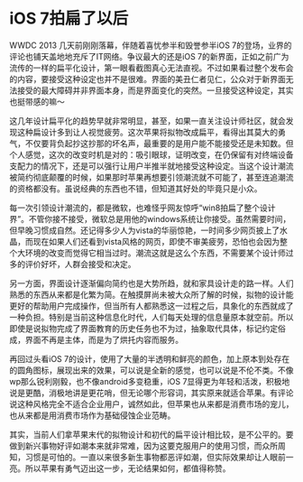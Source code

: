 # iOS 7拍扁了以后

WWDC 2013 几天前刚刚落幕，伴随着喜忧参半和毁誉参半iOS 7的登场，业界的评论也铺天盖地地充斥了IT网络。争议最大的还是iOS 7的新界面，正如之前广为流传的一样的扁平化设计，第一眼看截图真心无法直视。不过如果看过整个发布会的内容，要接受这种设定也并不是很难。界面的美丑仁者见仁，公众对于新界面无法接受的最大障碍并非界面本身，而是界面变化的突然。一旦接受这种设定，其实也挺带感的嘛～

这几年设计扁平化的趋势早就非常明显，甚至，如果一直关注设计师社区，就会发现这种扁设计多到让人视觉疲劳。这次苹果将拟物改成扁平，看得出其莫大的勇气，不仅要背负起抄这抄那的坏名声，最重要的是用户能不能接受还是未知数。但个人感觉，这次的改变时机是对的：吸引眼球，证明改变，在仍保留有对终端设备支配力的情况下，还是可以强行让用户半推半就地接受这种设定。当这个设计潮流被简约彻底颠覆的时候，如果那时苹果再想要引领潮流就不可能了，甚至连追潮流的资格都没有。虽说经典的东西也不错，但知道其好处的毕竟只是小众。

每一次引领设计潮流的，都是微软，也难怪乎网友惊呼“win8拍扁了整个设计界”。不管你接不接受，微软总是用他的windows系统让你接受。虽然需要时间，但早晚习惯成自然。还记得多少人为vista的华丽惊艳，一时间多少网页披上了水晶，而现在如果人们还看到vista风格的网页，即使不审美疲劳，恐怕也会因为整个大环境的改变而觉得它相当过时。潮流这就是这么个东西，不需要某个设计师过多的评价好坏，人群会接受和决定。

另一方面，界面设计逐渐偏向简约也是大势所趋，就和家具设计走的路一样。人们熟悉的东西从来都是化繁为简。在触摸屏尚未被大众所了解的时候，拟物的设计能更好的帮助用户完成操作，但当所有人都熟悉这一过程之后，具象化的东西就成了一种负担。特别是当前这种信息化时代，人们每天处理的信息量原本就空前。所以即使是说拟物完成了界面教育的历史任务也不为过，抽象取代具体，标记约定俗成，界面不再是主体，而是为了烘托内容而服务。

再回过头看iOS 7的设计，使用了大量的半透明和鲜亮的颜色，加上原本到处存在的圆角图标，展现出来的效果，可以说是全新的感觉，也可以说是不伦不类。不像wp那么锐利刚毅，也不像android多变稳重，iOS 7显得更为年轻和活泼，积极地说是更酷，消极地讲是更花哨，但无论哪个形容词，其实原来就适合苹果。有评论说这种风格完全不适合企业用户，诚然如此，但苹果也从来都是消费市场的宠儿，也从来都是用消费市场作为基础侵蚀企业范畴。

其实，当前人们拿苹果末代的拟物设计和初代的扁平设计相比较，是不公平的。要做到新兴事物好评如潮本来就非常难，因为这要克服用户的使用习惯，而众所周知，习惯是可怕的。一直以来很多新生事物都恶评如潮，但实际效果却让人眼前一亮。所以苹果有勇气迈出这一步，无论结果如何，都值得称赞。